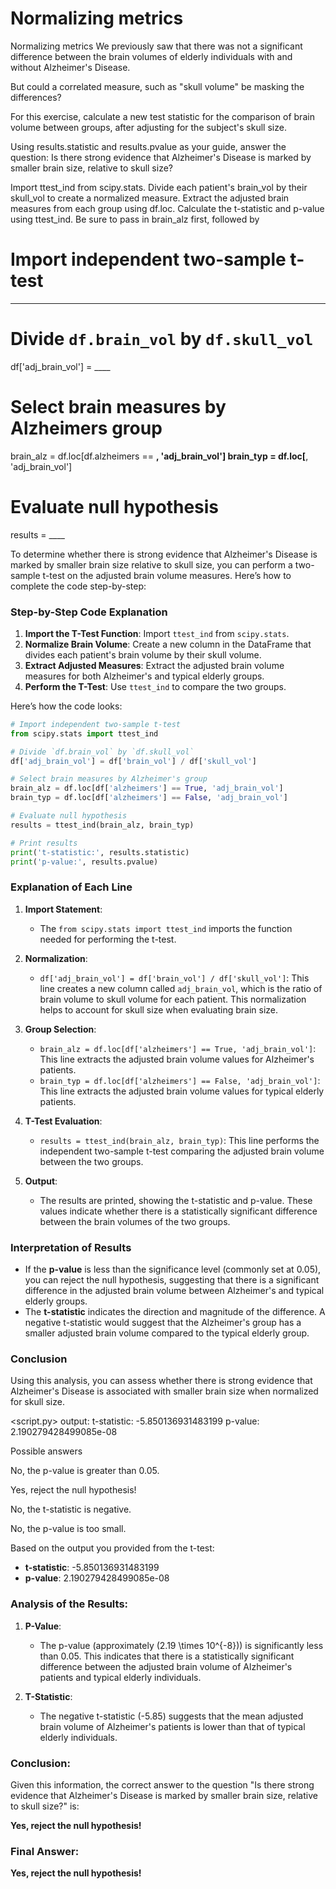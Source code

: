 # Normalizing metrics

Normalizing metrics
We previously saw that there was not a significant difference between the brain volumes of elderly individuals with and without Alzheimer's Disease.

But could a correlated measure, such as "skull volume" be masking the differences?

For this exercise, calculate a new test statistic for the comparison of brain volume between groups, after adjusting for the subject's skull size.

Using results.statistic and results.pvalue as your guide, answer the question: Is there strong evidence that Alzheimer's Disease is marked by smaller brain size, relative to skull size?

Import ttest_ind from scipy.stats.
Divide each patient's brain_vol by their skull_vol to create a normalized measure.
Extract the adjusted brain measures from each group using df.loc.
Calculate the t-statistic and p-value using ttest_ind. Be sure to pass in brain_alz first, followed by

# Import independent two-sample t-test
____

# Divide `df.brain_vol` by `df.skull_vol`
df['adj_brain_vol'] = ____

# Select brain measures by Alzheimers group
brain_alz = df.loc[df.alzheimers == ____, 'adj_brain_vol']
brain_typ = df.loc[____, 'adj_brain_vol']

# Evaluate null hypothesis
results = ____

To determine whether there is strong evidence that Alzheimer's Disease is marked by smaller brain size relative to skull size, you can perform a two-sample t-test on the adjusted brain volume measures. Here’s how to complete the code step-by-step:

### Step-by-Step Code Explanation

1. **Import the T-Test Function**: Import `ttest_ind` from `scipy.stats`.
2. **Normalize Brain Volume**: Create a new column in the DataFrame that divides each patient's brain volume by their skull volume.
3. **Extract Adjusted Measures**: Extract the adjusted brain volume measures for both Alzheimer's and typical elderly groups.
4. **Perform the T-Test**: Use `ttest_ind` to compare the two groups.

Here’s how the code looks:

```python
# Import independent two-sample t-test
from scipy.stats import ttest_ind

# Divide `df.brain_vol` by `df.skull_vol`
df['adj_brain_vol'] = df['brain_vol'] / df['skull_vol']

# Select brain measures by Alzheimer's group
brain_alz = df.loc[df['alzheimers'] == True, 'adj_brain_vol']
brain_typ = df.loc[df['alzheimers'] == False, 'adj_brain_vol']

# Evaluate null hypothesis
results = ttest_ind(brain_alz, brain_typ)

# Print results
print('t-statistic:', results.statistic)
print('p-value:', results.pvalue)
```

### Explanation of Each Line

1. **Import Statement**:
   - The `from scipy.stats import ttest_ind` imports the function needed for performing the t-test.

2. **Normalization**:
   - `df['adj_brain_vol'] = df['brain_vol'] / df['skull_vol']`: This line creates a new column called `adj_brain_vol`, which is the ratio of brain volume to skull volume for each patient. This normalization helps to account for skull size when evaluating brain size.

3. **Group Selection**:
   - `brain_alz = df.loc[df['alzheimers'] == True, 'adj_brain_vol']`: This line extracts the adjusted brain volume values for Alzheimer's patients.
   - `brain_typ = df.loc[df['alzheimers'] == False, 'adj_brain_vol']`: This line extracts the adjusted brain volume values for typical elderly patients.

4. **T-Test Evaluation**:
   - `results = ttest_ind(brain_alz, brain_typ)`: This line performs the independent two-sample t-test comparing the adjusted brain volume between the two groups.

5. **Output**:
   - The results are printed, showing the t-statistic and p-value. These values indicate whether there is a statistically significant difference between the brain volumes of the two groups.

### Interpretation of Results

- If the **p-value** is less than the significance level (commonly set at 0.05), you can reject the null hypothesis, suggesting that there is a significant difference in the adjusted brain volume between Alzheimer's and typical elderly groups.
- The **t-statistic** indicates the direction and magnitude of the difference. A negative t-statistic would suggest that the Alzheimer's group has a smaller adjusted brain volume compared to the typical elderly group.

### Conclusion

Using this analysis, you can assess whether there is strong evidence that Alzheimer's Disease is associated with smaller brain size when normalized for skull size.


<script.py> output:
    t-statistic: -5.850136931483199
    p-value: 2.190279428499085e-08


Possible answers


No, the p-value is greater than 0.05.

Yes, reject the null hypothesis!

No, the t-statistic is negative.

No, the p-value is too small.

Based on the output you provided from the t-test:

- **t-statistic**: -5.850136931483199
- **p-value**: 2.190279428499085e-08

### Analysis of the Results:

1. **P-Value**: 
   - The p-value (approximately \(2.19 \times 10^{-8}\)) is significantly less than 0.05. This indicates that there is a statistically significant difference between the adjusted brain volume of Alzheimer's patients and typical elderly individuals.

2. **T-Statistic**:
   - The negative t-statistic (-5.85) suggests that the mean adjusted brain volume of Alzheimer's patients is lower than that of typical elderly individuals.

### Conclusion:
Given this information, the correct answer to the question "Is there strong evidence that Alzheimer's Disease is marked by smaller brain size, relative to skull size?" is:

**Yes, reject the null hypothesis!** 

### Final Answer:
**Yes, reject the null hypothesis!**